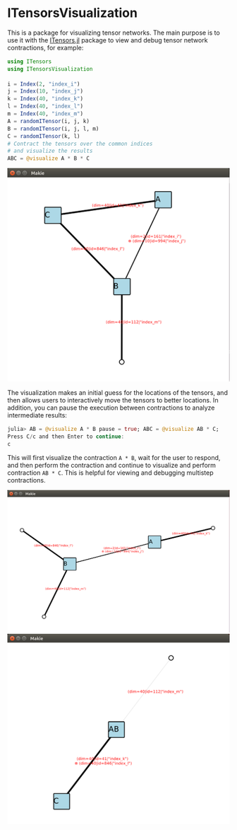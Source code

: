 # ITensorsVisualization

This is a package for visualizing tensor networks. The main purpose is to use it with the [ITensors.jl](https://github.com/ITensor/ITensors.jl) package to view and debug tensor network contractions, for example:
```julia
using ITensors
using ITensorsVisualization

i = Index(2, "index_i")
j = Index(10, "index_j")
k = Index(40, "index_k")
l = Index(40, "index_l")
m = Index(40, "index_m")
A = randomITensor(i, j, k)
B = randomITensor(i, j, l, m)
C = randomITensor(k, l)
# Contract the tensors over the common indices
# and visualize the results
ABC = @visualize A * B * C
```

![alt text](assets/ITensorsVisualization_A*B*C.png)

The visualization makes an initial guess for the locations of the tensors, and then allows users to interactively move the tensors to better locations. In addition, you can pause the execution between contractions to analyze intermediate results:
```julia
julia> AB = @visualize A * B pause = true; ABC = @visualize AB * C;
Press C/c and then Enter to continue:
c

```
This will first visualize the contraction `A * B`, wait for the user to respond, and then perform the contraction and continue to visualize and perform contraction `AB * C`. This is helpful for viewing and debugging multistep contractions.

![alt text](assets/ITensorsVisualization_A*B.png)
![alt text](assets/ITensorsVisualization_AB*C.png)

